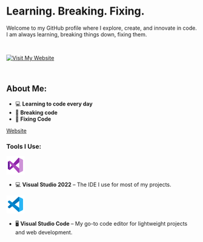 # Learning. Breaking. Fixing.

Welcome to my GitHub profile where I explore, create, and innovate in code.  
I am always learning, breaking things down, fixing them.

<br>

[![Visit My Website](https://cdn.discordapp.com/attachments/972533899462836334/1223773591535882320/AB5D250A-6A97-4279-9507-5C7FE31DBD9C.gif?ex=67ac83b8&is=67ab3238&hm=f45b58dba90b7be89f1feb6526679434ff31c8d681ad21ce542512e837c48059&)](https://e-z.bio/typex1337)

<br>

## About Me:
- 💻 **Learning to code every day**  
- 🔧 **Breaking code**  
- 🚀 **Fixing Code**  

[Website](https://e-z.bio/typex1337)

### Tools I Use:
![Visual Studio 2022](https://github.com/typex1337/typex1337/blob/main/vs202211.png?raw=true)
- 💻 **Visual Studio 2022** – The IDE I use for most of my projects.

![VSCode](https://github.com/typex1337/typex1337/blob/main/vscode11.png?raw=true)
- 🖥️ **Visual Studio Code** – My go-to code editor for lightweight projects and web development.
